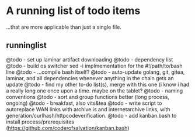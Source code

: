 # A running list of todo items
...that are more applicable than just a single file.

## runninglist
@todo - set up laminar artifact downloading
@todo - dependency list
@todo - build os switcher sed -i implmementation for the #!/path/to/bash line
@todo - ...compile bash itself?
@todo - auto-update golang, git, gitea, laminar, and all dependencies whenever anything in the chain gets an update
@todo - find my other to-do list(s), merge with this one (i know i had a really long one once upon a time. maybe on the tablet?
@todo - naming conventions
@todo - sort and group functions better (long process, ongoing)
@todo - breakfast, also vits&tea
@todo - write script to autoreplace WAN links with archive.is and internetarchive links, with generation/curlhash/httpcodeverification.
@todo - add kanban.bash to install process/prerequisites (https://github.com/coderofsalvation/kanban.bash)
